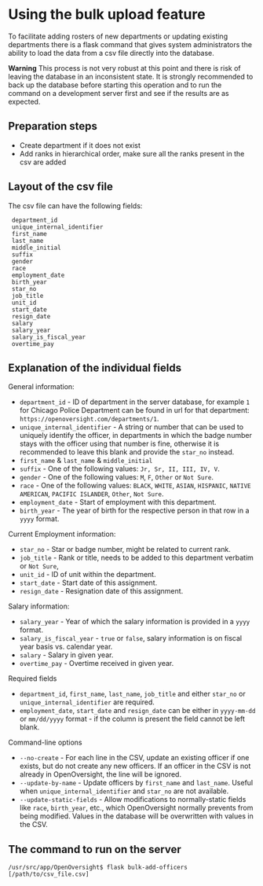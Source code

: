 Using the bulk upload feature
=============================
To facilitate adding rosters of new departments or updating existing
departments there is a flask command that gives system administrators
the ability to load the data from a csv file directly into the database.

**Warning** This process is not very robust at this point and there is
risk of leaving the database in an inconsistent state. It is strongly
recommended to back up the database before starting this operation and
to run the command on a development server first and see if the results
are as expected.

Preparation steps
-----------------
-  Create department if it does not exist
-  Add ranks in hierarchical order, make sure all the ranks present in
   the csv are added

Layout of the csv file
----------------------
The csv file can have the following fields:
```
 department_id
 unique_internal_identifier
 first_name
 last_name
 middle_initial
 suffix
 gender
 race
 employment_date
 birth_year
 star_no
 job_title
 unit_id
 start_date
 resign_date
 salary
 salary_year
 salary_is_fiscal_year
 overtime_pay
```


Explanation of the individual fields
------------------------------------

General information:
- `department_id` - ID of department in the server database, for example `1` for Chicago Police Department can be found in 
   url for that department: `https://openoversight.com/departments/1`.
- `unique_internal_identifier` - A string or number that can be used to uniquely identify the officer, in departments in 
   which the badge number stays with the officer using that number is fine, otherwise it is recommended to leave this 
   blank and provide the `star_no` instead.
- `first_name` & `last_name` & `middle_initial`
- `suffix` - One of the following values: `Jr, Sr, II, III, IV, V`.
- `gender` - One of the following values: `M`, `F`, `Other` or `Not Sure`.
- `race` - One of the following values: `BLACK`, `WHITE`, `ASIAN`, `HISPANIC`, `NATIVE AMERICAN`, `PACIFIC ISLANDER`, `Other`, `Not Sure`.
- `employment_date` - Start of employment with this department.
- `birth_year` - The year of birth for the respective person in that row in a `yyyy` format.

Current Employment information:
- `star_no` - Star or badge number, might be related to current rank.
- `job_title` - Rank or title, needs to be added to this department verbatim or `Not Sure`,
- `unit_id` - ID of unit within the department.
- `start_date` - Start date of this assignment.
- `resign_date` - Resignation date of this assignment.

Salary information:
- `salary_year` - Year of which the salary information is provided in a `yyyy` format.
- `salary_is_fiscal_year` - `true` or `false`, salary information is on fiscal year basis vs. calendar year.
- `salary` - Salary in given year.
- `overtime_pay` - Overtime received in given year.

Required fields
- `department_id`, `first_name`, `last_name`, `job_title` and either `star_no` or `unique_internal_identifier` are required.
- `employment_date`, `start_date` and `resign_date` can be either in `yyyy-mm-dd` or `mm/dd/yyyy` format - if the column is present
   the field cannot be left blank.

Command-line options
- `--no-create` - For each line in the CSV, update an existing officer if one exists, but do not create any new officers. If an officer in the CSV is not already in OpenOversight, the line will be ignored.
- `--update-by-name` - Update officers by `first_name` and `last_name`. Useful when `unique_internal_identifier` and `star_no` are not available.
- `--update-static-fields` - Allow modifications to normally-static fields like `race`, `birth_year`, etc., which OpenOversight normally prevents from being modified. Values in the database will be overwritten with values in the CSV.

The command to run on the server
--------------------------------
`/usr/src/app/OpenOversight$ flask bulk-add-officers [/path/to/csv_file.csv]`
